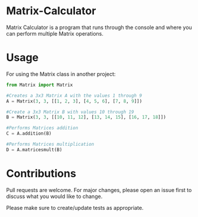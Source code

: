 # Matrix-Calculator

Matrix Calculator is a program that runs through the console and where you can perform multiple Matrix operations.

# Usage

For using the Matrix class in another project:

```python
from Matrix import Matrix

#Creates a 3x3 Matrix A with the values 1 through 9
A = Matrix(3, 3, [[1, 2, 3], [4, 5, 6], [7, 8, 9]])

#Create a 3x3 Matrix B with values 10 through 19
B = Matrix(3, 3, [[10, 11, 12], [13, 14, 15], [16, 17, 18]])

#Performs Matrices addition
C = A.addition(B)

#Performs Matrices multiplication
D = A.matricesmult(B)

```

# Contributions

Pull requests are welcome. For major changes, please open an issue first to discuss what you would like to change.

Please make sure to create/update tests as appropriate.
